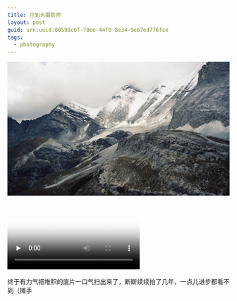 ```yaml
---
title: 拧到头摄影师
layout: post
guid: urn:uuid:80599c6f-70ee-44f0-8e34-9eb7ed776fce
tags:
  - photography
---
```


![dao cheng](/media/files/2019/03/08/daocheng.jpg)


<!-- 添加视频 -->
<video id="video" controls="" preload="none" poster="https://vkceyugu.cdn.bspapp.com/VKCEYUGU-imgbed/e301ad43-a0f0-413d-80f5-4685d8f76c0f.png">
<source id="mp4" src="https://vkceyugu.cdn.bspapp.com/VKCEYUGU-imgbed/6bb4d032-2c66-4d2b-a08f-021f4b42eb5e.mp4" type="video/mp4"></video>




终于有力气把堆积的底片一口气扫出来了，断断续续拍了几年，一点儿进步都看不到（摊手
